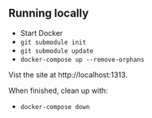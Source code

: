 ## Running locally

- Start Docker
- `git submodule init`
- `git submodule update`
- `docker-compose up --remove-orphans`

Vist the site at http://localhost:1313.

When finished, clean up with:

- `docker-compose down`